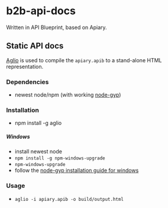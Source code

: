 # b2b-api-docs

Written in API Blueprint, based on Apiary.

## Static API docs
[Aglio](https://github.com/danielgtaylor/aglio) is used to compile the `apiary.apib` to a stand-alone HTML representation.

### Dependencies
* newest node/npm (with working [node-gyp](https://github.com/nodejs/node-gyp))

### Installation
* npm install -g aglio

##### Windows
* install newest node
* ``npm install -g npm-windows-upgrade``
* ``npm-windows-upgrade``
* follow the [node-gyp installation guide for windows](https://github.com/nodejs/node-gyp#installation)

### Usage
* ``aglio -i apiary.apib -o build/output.html``